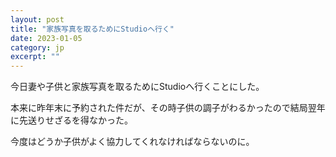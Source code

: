 ```yaml
---
layout: post
title: "家族写真を取るためにStudioへ行く" 
date: 2023-01-05 
category: jp
excerpt: ""
---
```


今日妻や子供と家族写真を取るためにStudioへ行くことにした。

本来に昨年末に予約された件だが、その時子供の調子がわるかったので結局翌年に先送りせざるを得なかった。

今度はどうか子供がよく協力してくれなければならないのに。